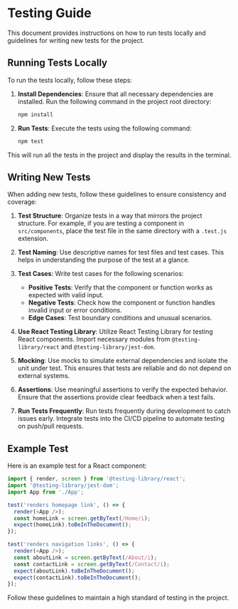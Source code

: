 # Testing Guide

This document provides instructions on how to run tests locally and guidelines for writing new tests for the project.

## Running Tests Locally

To run the tests locally, follow these steps:

1. **Install Dependencies**: Ensure that all necessary dependencies are installed. Run the following command in the project root directory:
   ```bash
   npm install
   ```

2. **Run Tests**: Execute the tests using the following command:
   ```bash
   npm test
   ```

This will run all the tests in the project and display the results in the terminal.

## Writing New Tests

When adding new tests, follow these guidelines to ensure consistency and coverage:

1. **Test Structure**: Organize tests in a way that mirrors the project structure. For example, if you are testing a component in `src/components`, place the test file in the same directory with a `.test.js` extension.

2. **Test Naming**: Use descriptive names for test files and test cases. This helps in understanding the purpose of the test at a glance.

3. **Test Cases**: Write test cases for the following scenarios:
   - **Positive Tests**: Verify that the component or function works as expected with valid input.
   - **Negative Tests**: Check how the component or function handles invalid input or error conditions.
   - **Edge Cases**: Test boundary conditions and unusual scenarios.

4. **Use React Testing Library**: Utilize React Testing Library for testing React components. Import necessary modules from `@testing-library/react` and `@testing-library/jest-dom`.

5. **Mocking**: Use mocks to simulate external dependencies and isolate the unit under test. This ensures that tests are reliable and do not depend on external systems.

6. **Assertions**: Use meaningful assertions to verify the expected behavior. Ensure that the assertions provide clear feedback when a test fails.

7. **Run Tests Frequently**: Run tests frequently during development to catch issues early. Integrate tests into the CI/CD pipeline to automate testing on push/pull requests.

## Example Test

Here is an example test for a React component:

```javascript
import { render, screen } from '@testing-library/react';
import '@testing-library/jest-dom';
import App from './App';

test('renders homepage link', () => {
  render(<App />);
  const homeLink = screen.getByText(/Home/i);
  expect(homeLink).toBeInTheDocument();
});

test('renders navigation links', () => {
  render(<App />);
  const aboutLink = screen.getByText(/About/i);
  const contactLink = screen.getByText(/Contact/i);
  expect(aboutLink).toBeInTheDocument();
  expect(contactLink).toBeInTheDocument();
});
```

Follow these guidelines to maintain a high standard of testing in the project.
